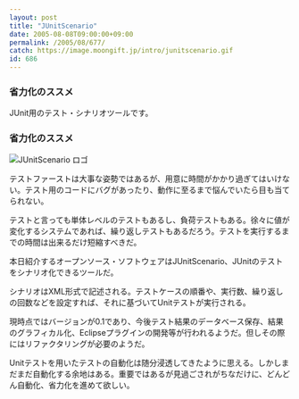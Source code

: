 ```yaml
---
layout: post
title: "JUnitScenario"
date: 2005-08-08T09:00:00+09:00
permalink: /2005/08/677/
catch: https://image.moongift.jp/intro/junitscenario.gif
id: 686
---
```

### 省力化のススメ
  
JUnit用のテスト・シナリオツールです。  
<!--more-->  

### 省力化のススメ
  

![JUnitScenario ロゴ](https://image.moongift.jp/intro/junitscenario.gif "JUnitScenario ロゴ")

  

テストファーストは大事な姿勢ではあるが、用意に時間がかかり過ぎてはいけない。テスト用のコードにバグがあったり、動作に至るまで悩んでいたら目も当てられない。

  

テストと言っても単体レベルのテストもあるし、負荷テストもある。徐々に値が変化するシステムであれば、繰り返しテストもあるだろう。テストを実行するまでの時間は出来るだけ短縮すべきだ。

  

本日紹介するオープンソース・ソフトウェアはJUnitScenario、JUnitのテストをシナリオ化できるツールだ。

  

シナリオはXML形式で記述される。テストケースの順番や、実行数、繰り返しの回数などを設定すれば、それに基づいてUnitテストが実行される。

  

現時点ではバージョンが0.1であり、今後テスト結果のデータベース保存、結果のグラフィカル化、Eclipseプラグインの開発等が行われるようだ。但しその際にはリファクタリングが必要のようだ。

  

Unitテストを用いたテストの自動化は随分浸透してきたように思える。しかしまだまだ自動化する余地はある。重要ではあるが見過ごされがちなだけに、どんどん自動化、省力化を進めて欲しい。

